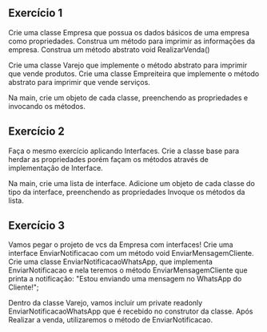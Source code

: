 ## Exercício 1

Crie uma classe Empresa que possua os dados básicos de uma empresa como propriedades.
Construa um método para imprimir as informações da empresa.
Construa um método abstrato void RealizarVenda()

Crie uma classe Varejo que implemente o método abstrato para imprimir que vende produtos.
Crie uma classe Empreiteira que implemente o método abstrato para imprimir que vende serviços.

Na main, crie um objeto de cada classe, preenchendo as propriedades e invocando os métodos.

## Exercício 2
Faça o mesmo exercício aplicando Interfaces.
Crie a classe base para herdar as propriedades porém façam os métodos através de implementação de Interface.

Na main, crie uma lista de interface.
Adicione um objeto de cada classe do tipo da interface, preenchendo as propriedades
Invoque os métodos da lista.

## Exercício 3

Vamos pegar o projeto de vcs da Empresa com interfaces!
Crie uma interface EnviarNotificacao com um método void EnviarMensagemCliente.
Crie uma classe EnviarNotificacaoWhatsApp, que implementa EnviarNotificacao e nela teremos o método EnviarMensagemCliente que printa a notificação: "Estou enviando uma mensagem no WhatsApp do Cliente!";

Dentro da classe Varejo, vamos incluir um private readonly EnviarNotificacaoWhatsApp que é recebido no construtor da classe.
Após Realizar a venda, utilizaremos o método de EnviarNotificacao.
